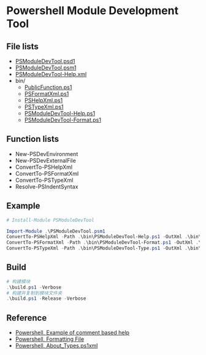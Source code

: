 ﻿# Powershell Module Development Tool

## File lists

- [PSModuleDevTool.psd1](PSModuleDevTool.psd1)
- [PSModuleDevTool.psm1](PSModuleDevTool.psm1)
- [PSModuleDevTool-Help.xml](PSModuleDevTool-Help.xml)
- bin/
  - [PublicFunction.ps1](bin/PublicFunction.ps1)
  - [PSFormatXml.ps1](bin/PSFormatXml.ps1)
  - [PSHelpXml.ps1](bin/PSHelpXml.ps1)
  - [PSTypeXml.ps1](bin/PSTypeXml.ps1)
  - [PSModuleDevTool-Help.ps1](bin/PSModuleDevTool-Help.ps1)
  - [PSModuleDevTool-Format.ps1](bin/PSModuleDevTool-Format.ps1)

## Function lists

- New-PSDevEnvironment
- New-PSDevExternalFile
- ConvertTo-PSHelpXml
- ConvertTo-PSFormatXml
- ConvertTo-PSTypeXml
- Resolve-PSIndentSyntax

## Example

```powershell
# Install-Module PSModuleDevTool

Import-Module .\PSModuleDevTool.psm1
ConvertTo-PSHelpXml -Path .\bin\PSModuleDevTool-Help.ps1 -OutXml .\bin\PSModuleDevTool-Help.xml
ConvertTo-PSFormatXml -Path .\bin\PSModuleDevTool-Format.ps1 -OutXml .\bin\PSModuleDevTool.format.ps1xml
ConvertTo-PSTypeXml -Path .\bin\PSModuleDevTool-Type.ps1 -OutXml .\bin\PSModuleDevTool.types.ps1xml
```

## Build

```powershell
# 构建模块
.\build.ps1 -Verbose
# 构建并复制到模块文件夹
.\build.ps1 -Release -Verbose
```

## Reference

- [Powershell, Example of comment based help](https://docs.microsoft.com/zh-cn/powershell/scripting/developer/help/examples-of-comment-based-help)
- [Powershell, Formatting File](https://docs.microsoft.com/zh-cn/powershell/scripting/developer/format/writing-a-powershell-formatting-file)
- [Powershell, About_Types.ps1xml](https://docs.microsoft.com/zh-cn/powershell/module/microsoft.powershell.core/about/about_types.ps1xml)
